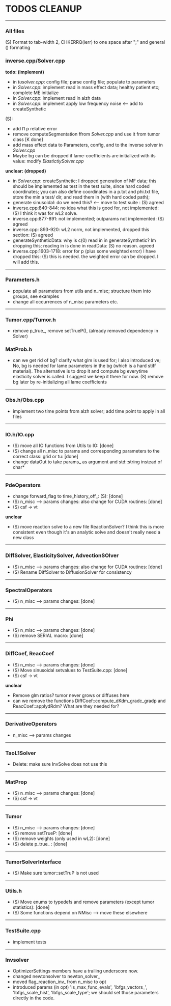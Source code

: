 # TODOS CLEANUP
---

### All files
(S) Format to tab-width 2, CHKERRQ(ierr) to one space after ";" and general \(\) formating


### inverse.cpp/Solver.cpp

**todo: (implement)**
 - in _tusolver.cpp_: config file; parse config file; populate to parameters
 - in _Solver.cpp_: implement read in mass effect data; healthy patient etc; complete ME initialize
 - in _Solver.cpp_: implement read in alzh data
 - in _Solver.cpp_: implement apply low frequency noise <-- add to createSynthetic

 (S):
 - add l1 p relative error
 - remove computeSegmentation ffrom _Solver.cpp_ and use it from tumor class [K done]
 - add mass effect data to Parameters, config, and to the inverse solver in _Solver.cpp_
 - Maybe bg can be dropped if lame-coefficients are initialized with its value:  modify _ElastictiySolver.cpp_

**unclear: (dropped)**
 - in _Solver.cpp_: createSynthetic: I dropped generation of MF data; this should be implemented as test in the test suite, since hard coded coordinates; you can also define coordinates in a p.txt and phi.txt file, store the min a test/ dir, and read them in (with hard coded path);
- generate sinusoidal: do we need this? <-- move to test suite : (S) agreed
 - inverse.cpp:840-844: no idea what this is good for, not implemented: (S) I think it was for wL2 solve.
 - inverse.cpp:877-891: not implemented; outparams not implemented: (S) agreed
 - inverse.cpp: 893-920: wL2 norm, not implemented, dropped this section: (S) agreed
 - generateSyntheticData: why is c(0) read in in generateSynthetic? Im dropping this; reading in is done in readData: (S) no reason. agreed
 - inverse.cpp:1603-1718: error for p (plus some weighted error) I have dropped this: (S) this is needed. the weighted error can be dropped. I will add this.
---

 ### Parameters.h
  - populate all parameters from utils and n_misc; structure them into groups, see examples
  - change all occurrences of n_misc parameters etc.

---

### Tumor.cpp/Tumor.h
- remove p_true_, remove setTrueP(), (already removed dependency in Solver) 

### MatProb.h
- can we get rid of bg? clarify what glm is used for; I also introduced ve;
No, bg is needed for lame parameters in the bg (which is a hard stiff material). The alternative is to drop it and compute bg everytime elasticity solver is called. I suggest we keep it there for now.
(S) remove bg later by re-initializing all lame coefficients

---

### Obs.h/Obs.cpp
- implement two time points from alzh solver; add time point to apply in all files

---

### IO.h/IO.cpp
- (S) move all IO functions from Utils to IO: [done]
- (S) change all  n_misc to params and corresponding parameters to the correct class: grid or tu: [done]
- change dataOut to take params_ as argument and std::string instead of char*

---

### PdeOperators
- change forward_flag to time_history_off_: (S): [done]
- (S) n_misc --> params changes: also change for CUDA routines: [done]
- (S) csf -> vt

**unclear**
- (S) move reaction solve to a new file ReactionSolver? I think this is more consistent even though it's an analytic solve and doesn't really need a new class

--- 
### DiffSolver, ElasticitySolver, AdvectionSOlver
- (S) n_misc --> params changes: also change for CUDA routines: [done]
- (S) Rename DiffSolver to DiffusionSolver for consistency

--- 
### SpectralOperators
- (S) n_misc --> params changes: [done]

--- 
### Phi
- (S) n_misc --> params changes: [done]
- (S) remove SERIAL macro: [done]

--- 
### DiffCoef, ReacCoef
- (S) n_misc --> params changes: [done]
- (S) Move sinusoidal setvalues to TestSuite.cpp: [done]
- (S) csf -> vt

**unclear**
- Remove glm ratios? tumor never grows or diffuses here
- can we remove the functions DiffCoef::compute_dKdm_gradc_gradp and ReacCoef::applydRdm? What are they needed for?

--- 
### DerivativeOperators
- n_misc --> params changes

---
### TaoL1Solver
- Delete: make sure InvSolve does not use this

--- 
### MatProp
- (S) n_misc --> params changes: [done]
- (S) csf -> vt

--- 
### Tumor
- (S) n_misc --> params changes: [done]
- (S) remove setTrueP: [done]
- (S) remove weights (only used in wL2): [done]
- (S) delete p_true_ : [done]

---
### TumorSolverInterface
- (S) Make sure tumor::setTruP is not used

---
### Utils.h
- (S) Move enums to typedefs and remove parameters (except tumor statistics): [done]
- (S) Some functions depend on NMisc --> move these elsewhere

---
### TestSuite.cpp
- implement tests

---
### Invsolver
- OptimizerSettings members have a trailing underscore now.
- changed newtonsolver to newton_solver_
- moved flag_reaction_inv_ from n_misc to opt
- introduced params (in opt) 'ls_max_func_evals', 'lbfgs_vectors_', 'lbfgs_scale_hist', 'lbfgs_scale_type'; we should set those parameters directly in the code.
